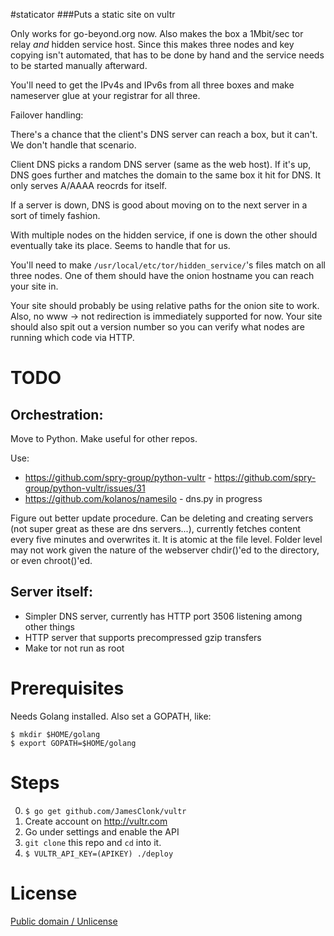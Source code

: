 #staticator
###Puts a static site on vultr

Only works for go-beyond.org now. Also makes the box a 1Mbit/sec tor relay *and* hidden service host. Since this makes three nodes and key copying isn't automated, that has to be done by hand and the service needs to be started manually afterward.

You'll need to get the IPv4s and IPv6s from all three boxes and make nameserver glue at your registrar for all three.

Failover handling:

There's a chance that the client's DNS server can reach a box, but it can't. We don't handle that scenario.

Client DNS picks a random DNS server (same as the web host). If it's up, DNS goes further and matches the domain to the same box it hit for DNS. It only serves A/AAAA reocrds for itself.

If a server is down, DNS is good about moving on to the next server in a sort of timely fashion.

With multiple nodes on the hidden service, if one is down the other should eventually take its place. Seems to handle that for us.

You'll need to make `/usr/local/etc/tor/hidden_service/`'s files match on all three nodes. One of them should have the onion hostname you can reach your site in.

Your site should probably be using relative paths for the onion site to work. Also, no www -> not redirection is immediately supported for now. Your site should also spit out a version number so you can verify what nodes are running which code via HTTP.

# TODO

## Orchestration:

Move to Python. Make useful for other repos.

Use:
* https://github.com/spry-group/python-vultr - https://github.com/spry-group/python-vultr/issues/31
* https://github.com/kolanos/namesilo - dns.py in progress

Figure out better update procedure. Can be deleting and creating servers (not super great as these are dns servers...), currently fetches content every five minutes and overwrites it. It is atomic at the file level. Folder level may not work given the nature of the webserver chdir()'ed to the directory, or even chroot()'ed.

## Server itself:

* Simpler DNS server, currently has HTTP port 3506 listening among other things
* HTTP server that supports precompressed gzip transfers
* Make tor not run as root

# Prerequisites

Needs Golang installed. Also set a GOPATH, like:

```
$ mkdir $HOME/golang
$ export GOPATH=$HOME/golang
```

# Steps

0. `$ go get github.com/JamesClonk/vultr`
0. Create account on http://vultr.com
0. Go under settings and enable the API
0. `git clone` this repo and `cd` into it.
0. `$ VULTR_API_KEY=(APIKEY) ./deploy`

# License

[Public domain / Unlicense](LICENSE)
